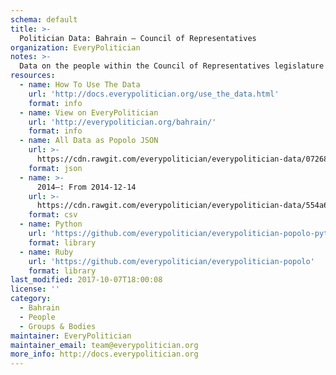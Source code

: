 ```yaml
---
schema: default
title: >-
  Politician Data: Bahrain — Council of Representatives
organization: EveryPolitician
notes: >-
  Data on the people within the Council of Representatives legislature of Bahrain.
resources:
  - name: How To Use The Data
    url: 'http://docs.everypolitician.org/use_the_data.html'
    format: info
  - name: View on EveryPolitician
    url: 'http://everypolitician.org/bahrain/'
    format: info
  - name: All Data as Popolo JSON
    url: >-
      https://cdn.rawgit.com/everypolitician/everypolitician-data/07268df560cc2dc4b72b65e740e61470b6797253/data/Bahrain/Council_of_Representatives/ep-popolo-v1.0.json
    format: json
  - name: >-
      2014–: From 2014-12-14
    url: >-
      https://cdn.rawgit.com/everypolitician/everypolitician-data/554a6cb306153130ac5558e4c015471d63e57cb7/data/Bahrain/Council_of_Representatives/term-2014.csv
    format: csv
  - name: Python
    url: 'https://github.com/everypolitician/everypolitician-popolo-python'
    format: library
  - name: Ruby
    url: 'https://github.com/everypolitician/everypolitician-popolo'
    format: library
last_modified: 2017-10-07T18:00:08
license: ''
category:
  - Bahrain
  - People
  - Groups & Bodies
maintainer: EveryPolitician
maintainer_email: team@everypolitician.org
more_info: http://docs.everypolitician.org
---
```

